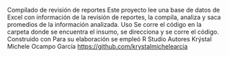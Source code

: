 Compilado de revisión de reportes
Este proyecto lee una base de datos de Excel con información de la revisión de reportes, la compila, analiza y saca promedios de la información analizada.
Uso
Se corre el código en la carpeta donde se encuentra el insumo, se direcciona y se corre el código.
Construido con
Para su elaboración se empleó R Studio
Autores
Krýstal Michele Ocampo García https://github.com/krystalmichelearcia
